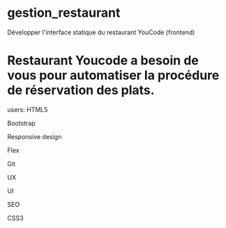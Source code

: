 # gestion_restaurant
Développer l'interface statique du restaurant YouCode (frontend)
# Restaurant Youcode a besoin de vous pour automatiser  la procédure de réservation des plats.
users:
HTML5

Bootstrap

Responsive design

Flex

Git

UX

UI

SEO

CSS3
